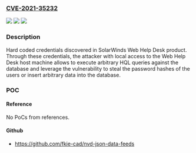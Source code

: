 ### [CVE-2021-35232](https://cve.mitre.org/cgi-bin/cvename.cgi?name=CVE-2021-35232)
![](https://img.shields.io/static/v1?label=Product&message=Web%20Help%20Desk&color=blue)
![](https://img.shields.io/static/v1?label=Version&message=12.7.7%20and%20previous%20versions%3C%2012.7.7%20HF%201%20%20&color=brighgreen)
![](https://img.shields.io/static/v1?label=Vulnerability&message=CWE-798%3A%20Exposure%20of%20Sensitive%20Information%20to%20an%20Unauthorized%20Actor&color=brighgreen)

### Description

Hard coded credentials discovered in SolarWinds Web Help Desk product. Through these credentials, the attacker with local access to the Web Help Desk host machine allows to execute arbitrary HQL queries against the database and leverage the vulnerability to steal the password hashes of the users or insert arbitrary data into the database.

### POC

#### Reference
No PoCs from references.

#### Github
- https://github.com/fkie-cad/nvd-json-data-feeds

